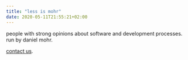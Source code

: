 ```yaml
---
title: "less is mohr"
date: 2020-05-11T21:55:21+02:00
---
```


people with strong opinions about software and development processes. 
run by daniel mohr.

[contact us](mailto:daniel@less-is-mohr.de).
